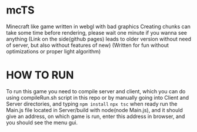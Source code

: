 # mcTS
Minecraft like game written in webgl with bad graphics
Creating chunks can take some time before rendering, please wait one minute if you wanna see anything
(Link on the side(github pages) leads to older version without need of server, but also without features of new)
(Written for fun without optimizations or proper light algorithm)
# HOW TO RUN 
To run this game you need to compile server and client,
which you can do using compileRun.sh script in this repo
or by manually going into Client and Server directories,
and typing 
```npm install```
```npx tsc```
when ready run the Main.js file located in Server/build with node(node Main.js),
and it should give an address, on which game is run,
enter this address in browser, and you should see the
menu gui.
